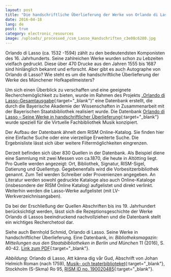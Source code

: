 ```yaml
---
layout: post
title: "Die handschriftliche Überlieferung der Werke von Orlando di Lasso"
date: 2016-04-18
lang: de
post: true
category: electronic_resources
image: /uploads/_processed_/csm_Lasso_Handschriften_c3e08c6280.jpg
---
```



Orlando di Lasso (ca. 1532 -1594) zählt zu den bedeutendsten Komponisten des 16. Jahrhunderts. Seine zahlreichen Werke wurden schon zu Lebzeiten vielfach gedruckt. Diese über 470 Drucke aus den Jahren 1555 bis 1687 sind hinlänglich bekannt und erforscht. Aber gibt es auch Autographe von Orlando di Lasso? Wie steht es um die handschriftliche Überlieferung der Werke des Münchener Hofkapellmeisters?

Um sich einen Überblick zu verschaffen und eine geeignete Recherchemöglichkeit zu bieten, wurde im Rahmen des Projekts „[Orlando di Lasso-Gesamtausgabe](http://www.lasso.badw.de/){:target="_blank"}“ eine Datenbank erstellt, die durch die Bayerische Akademie der Wissenschaften in Zusammenarbeit mit der Bayerischen Staatsbibliothek realisiert wurde. Die Datenbank [Orlando di Lasso – Seine Werke in handschriftlicher Überlieferung](https://lasso-handschriften.badw.de/metaopac/start.do?View=lasso){:target="_blank"} wurde speziell für die Virtuelle Fachbibliothek Musik konzipiert.

Der Aufbau der Datenbank ähnelt dem RISM Online-Katalog. Sie finden hier eine Einfache Suche oder eine vierzeilige Erweiterte Suche. Die Ergebnisliste lässt sich über weitere Filtermöglichkeiten eingrenzen.



Derzeit befinden sich über 830 Quellen in der Datenbank. Als Beispiel diene eine Sammlung mit zwei Messen von ca.1870, die heute in Altötting liegt. Pro Quelle werden angezeigt: Ort, Bibliothek, Signatur, RISM-Sigel, Datierung und Quellentyp. Gegebenenfalls wird die Vorbesitzerbibliothek genannt. Zum Teil werden Schreiber oder Provenienzen angegeben. An Literatur werden sowohl gedruckte Kataloge also auch Online-Kataloge (insbesondere der RISM Online Katalog) aufgelistet und direkt verlinkt. Weiterhin werden die Lasso-Werke aufgelistet (mit LV-Werkverzeichnisangaben).

Da bei der Erschließung der Quellen Abschriften bis ins 19. Jahrhundert berücksichtigt werden, lässt sich die Rezeptionsgeschichte der Werke Orlando di Lassos beeindruckend nachvollziehen und die Datenbank stellt ein wichtiges Recherchetool dar.



Siehe auch Bernhold Schmid, Orlando di Lasso. Seine Werke in handschriftlicher Überlieferung. Eine Datenbank, in: _Bibliotheksmagazin: Mitteilungen aus den Staatsbibliotheken in Berlin und München_ 11 (2016), S. 40-42. [Link zum PDF](http://staatsbibliothek-berlin.de/fileadmin/user_upload/zentrale_Seiten/ueber_uns/pdf/Bibliotheksmagazin/Bibliotheksmagazin_2016_1.pdf){:target="_blank"}.


_Abbildung_: Orlando di Lasso, Att känna dig vår Gud, Abschrift von Johan Helmich Roman (nach 1759), [Musik- och teaterbiblioteket](http://roman.musikverket.se/browselarge.php?lang=sw&volymid=Ro+95&bildnr=00096){:target="_blank"}, Stockholm (S-Skma) Ro 95, [RISM ID no. 190020485](https://opac.rism.info/search?id=190020485){:target="_blank"}.





<script type="text/javascript">var switchTo5x=true;</script><script type="text/javascript" src="http://w.sharethis.com/button/buttons.js"></script><script type="text/javascript">stLight.options({publisher: "9b601438-1ce1-49d8-bfd7-9cff5df54c17", doNotHash: false, doNotCopy: false, hashAddressBar: false});</script>